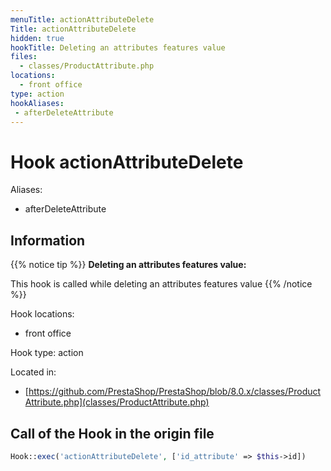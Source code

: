 ```yaml
---
menuTitle: actionAttributeDelete
Title: actionAttributeDelete
hidden: true
hookTitle: Deleting an attributes features value
files:
  - classes/ProductAttribute.php
locations:
  - front office
type: action
hookAliases:
 - afterDeleteAttribute
---
```


# Hook actionAttributeDelete

Aliases: 
 - afterDeleteAttribute



## Information

{{% notice tip %}}
**Deleting an attributes features value:** 

This hook is called while deleting an attributes features value
{{% /notice %}}

Hook locations: 
  - front office

Hook type: action

Located in: 
  - [https://github.com/PrestaShop/PrestaShop/blob/8.0.x/classes/ProductAttribute.php](classes/ProductAttribute.php)

## Call of the Hook in the origin file

```php
Hook::exec('actionAttributeDelete', ['id_attribute' => $this->id])
```